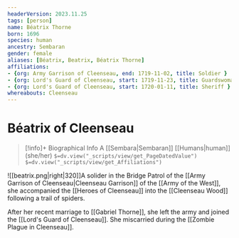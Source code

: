 ```yaml
---
headerVersion: 2023.11.25
tags: [person]
name: Béatrix Thorne
born: 1696
species: human
ancestry: Sembaran
gender: female
aliases: [Béatrix, Beatrix, Béatrix Thorne]
affiliations: 
- {org: Army Garrison of Cleenseau, end: 1719-11-02, title: Soldier }
- {org: Lord's Guard of Cleenseau, start: 1719-11-23, title: Guardswoman }
- {org: Lord's Guard of Cleenseau, start: 1720-01-11, title: Sheriff }
whereabouts: Cleenseau
---
```

# Béatrix of Cleenseau
>[!info]+ Biographical Info
> A [[Sembara|Sembaran]] [[Humans|human]]  (she/her)
> `$=dv.view("_scripts/view/get_PageDatedValue")`
> `$=dv.view("_scripts/view/get_Affiliations")`

![[beatrix.png|right|320]]A solider in the Bridge Patrol of the [[Army Garrison of Cleenseau|Cleenseau Garrison]] of the [[Army of the West]], she accompanied the [[Heroes of Cleenseau]] into the [[Cleenseau Wood]] following a trail of spiders. 

After her recent marriage to [[Gabriel Thorne]], she left the army and joined the [[Lord's Guard of Cleenseau]]. She miscarried during the [[Zombie Plague in Cleenseau]].